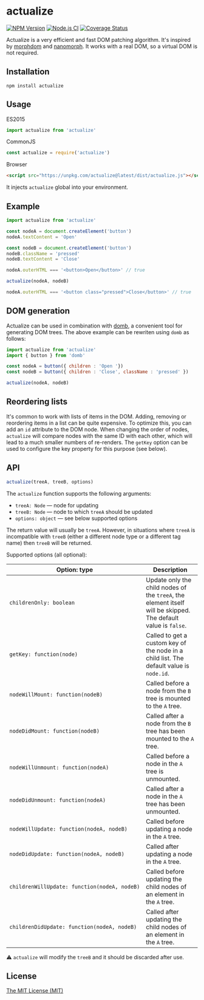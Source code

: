 # actualize

[![NPM Version](https://img.shields.io/npm/v/actualize.svg)](https://www.npmjs.com/package/actualize)
[![Node.js CI](https://github.com/aristov/actualize/actions/workflows/node.js.yml/badge.svg)](https://github.com/aristov/actualize/actions/workflows/node.js.yml)
[![Coverage Status](https://coveralls.io/repos/github/aristov/actualize/badge.svg?branch=main)](https://coveralls.io/github/aristov/actualize?branch=main)

Actualize is a very efficient and fast DOM patching algorithm. It's inspired by [morphdom](https://www.npmjs.com/package/morphdom) and [nanomorph](https://www.npmjs.com/package/nanomorph).
It works with a real DOM, so a virtual DOM is not required.

## Installation

```shell
npm install actualize
```

## Usage

ES2015

```js
import actualize from 'actualize'
```

CommonJS

```js
const actualize = require('actualize')
```

Browser

```html
<script src="https://unpkg.com/actualize@latest/dist/actualize.js"></script>
```

It injects `actualize` global into your environment.

## Example

```js
import actualize from 'actualize'

const nodeA = document.createElement('button')
nodeA.textContent = 'Open'

const nodeB = document.createElement('button')
nodeB.className = 'pressed'
nodeB.textContent = 'Close'

nodeA.outerHTML === '<button>Open</button>' // true

actualize(nodeA, nodeB)

nodeA.outerHTML === '<button class="pressed">Close</button>' // true
```

## DOM generation

Actualize can be used in combination with [domb](https://npmjs.com/package/domb), 
a convenient tool for generating DOM trees.
The above example can be rewriten using `domb` as follows:

```js
import actualize from 'actualize'
import { button } from 'domb'

const nodeA = button({ children : 'Open '})
const nodeB = button({ children : 'Close', className : 'pressed' })

actualize(nodeA, nodeB)
```

## Reordering lists

It's common to work with lists of items in the DOM. 
Adding, removing or reordering items in a list can be quite expensive. 
To optimize this, you can add an `id` attribute to the DOM node. 
When changing the order of nodes, `actualize` will compare nodes with 
the same ID with each other, which will lead to a much smaller numbers of re-renders.
The `getKey` option can be used to configure the key property for this purpose (see below).

## API

```js
actualize(treeA, treeB, options)
```

The `actualize` function supports the following arguments:

- `treeA: Node` — node for updating
- `treeB: Node` — node to which `treeA` should be updated
- `options: object` — see below supported options 

The return value will usually be `treeA`. 
However, in situations where `treeA` is incompatible with `treeB` 
(either a different node type or a different tag name) then `treeB` will be returned.

Supported options (all optional):

| Option: type                                 | Description                                                                                                   |
|----------------------------------------------|---------------------------------------------------------------------------------------------------------------|
| `childrenOnly: boolean`                      | Update only the child nodes of the `treeA`, the element itself will be skipped. The default value is `false`. |
| `getKey: function(node)`                     | Called to get a custom key of the node in a child list.  The default value is `node.id`.                      |
| `nodeWillMount: function(nodeB)`             | Called before a node from the `B` tree is mounted to the `A` tree.                                            |
| `nodeDidMount: function(nodeB)`              | Called after a node from the `B` tree has been mounted to the `A` tree.                                       |
| `nodeWillUnmount: function(nodeA)`           | Called before a node in the `A` tree is unmounted.                                                            |
| `nodeDidUnmount: function(nodeA)`            | Called after a node in the `A` tree has been unmounted.                                                       |
| `nodeWillUpdate: function(nodeA, nodeB)`     | Called before updating a node in the `A` tree.                                                                |
| `nodeDidUpdate: function(nodeA, nodeB)`      | Called after updating a node in the `A` tree.                                                                 |
| `childrenWillUpdate: function(nodeA, nodeB)` | Called before updating the child nodes of an element in the `A` tree.                                         |
| `childrenDidUpdate: function(nodeA, nodeB)`  | Called after updating the child nodes of an element in the `A` tree.                                          |

⚠️ `actualize` will modify the `treeB` and it should be discarded after use.

## License

[The MIT License (MIT)](https://raw.githubusercontent.com/aristov/actualize/master/LICENSE)
